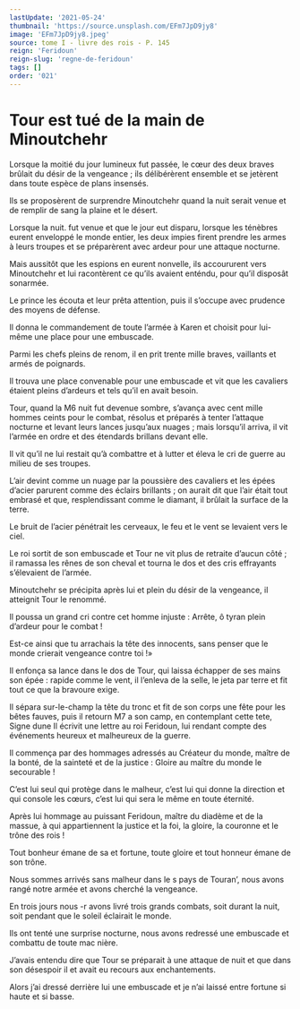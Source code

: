 ```yaml
---
lastUpdate: '2021-05-24'
thumbnail: 'https://source.unsplash.com/EFm7JpD9jy8'
image: 'EFm7JpD9jy8.jpeg'
source: tome I - livre des rois - P. 145
reign: 'Feridoun'
reign-slug: 'regne-de-feridoun'
tags: []
order: '021'
---
```


# Tour est tué de la main de Minoutchehr

Lorsque la moitié du jour lumineux fut passée, le cœur des deux braves brûlait du désir de la vengeance ; ils délibérèrent ensemble et se jetèrent dans toute espèce de plans insensés.

Ils se proposèrent de surprendre Minoutchehr quand la nuit serait venue et de remplir de sang la plaine et le désert.

Lorsque la nuit. fut venue et que le jour eut disparu, lorsque les ténèbres eurent enveloppé le monde entier, les deux impies firent prendre les armes à leurs troupes et se préparèrent avec ardeur pour une attaque nocturne.

Mais aussitôt que les espions en eurent nonvelle, ils accoururent vers Minoutchehr et lui racontèrent ce qu’ils avaient enténdu, pour qu’il disposât sonarmée.

Le prince les écouta et leur prêta attention, puis il s’occupe avec prudence des moyens de défense.

Il donna le commandement de toute l’armée à Karen et choisit pour lui-même une place pour une embuscade.

Parmi les chefs pleins de renom, il en prit trente mille braves, vaillants et armés de poignards.

Il trouva une place convenable pour une embuscade et vit que les cavaliers étaient pleins d’ardeurs et tels qu’il en avait besoin.

Tour, quand la M6 nuit fut devenue sombre, s’avança avec cent mille hommes ceints pour le combat, résolus et préparés à tenter l’attaque nocturne et levant leurs lances jusqu’aux nuages ; mais lorsqu’il arriva, il vit l’armée en ordre et des étendards brillans devant elle.

Il vit qu’il ne lui restait qu’à combattre et à lutter et éleva le cri de guerre au milieu de ses troupes.

L’air devint comme un nuage par la poussière des cavaliers et les épées d’acier parurent comme des éclairs brillants ; on aurait dit que l’air était tout embrasé et que, resplendissant comme le diamant, il brûlait la surface de la terre.

Le bruit de l’acier pénétrait les cerveaux, le feu et le vent se levaient vers le ciel.

Le roi sortit de son embuscade et Tour ne vit plus de retraite d’aucun côté ; il ramassa les rênes de son cheval et tourna le dos et des cris effrayants s’élevaient de l’armée.

Minoutchehr se précipita après lui et plein du désir de la vengeance, il atteignit Tour le renommé.

Il poussa un grand cri contre cet homme injuste : Arrête, ô tyran plein d’ardeur pour le combat !

Est-ce ainsi que tu arrachais la tête des innocents, sans penser que le monde crierait vengeance contre toi !»

Il enfonça sa lance dans le dos de Tour, qui laissa échapper de ses mains son épée : rapide comme le vent, il l’enleva de la selle, le jeta par terre et fit tout ce que la bravoure exige.

Il sépara sur-le-champ la tête du tronc et fit de son corps une fête pour les bêtes fauves, puis il retourn M7 a son camp, en contemplant cette tete, Signe dune Il écrivit une lettre au roi Feridoun, lui rendant compte des événements heureux et malheureux de la guerre.

Il commença par des hommages adressés au Créateur du monde, maître de la bonté, de la sainteté et de la justice : Gloire au maître du monde le secourable !

C’est lui seul qui protège dans le malheur, c’est lui qui donne la direction et qui console les cœurs, c’est lui qui sera le même en toute éternité.

Après lui hommage au puissant Feridoun, maître du diadème et de la massue, à qui appartiennent la justice et la foi, la gloire, la couronne et le trône des rois !

Tout bonheur émane de sa et fortune, toute gloire et tout honneur émane de son trône.

Nous sommes arrivés sans malheur dans le s pays de Touran’, nous avons rangé notre armée et avons cherché la vengeance.

En trois jours nous
-r avons livré trois grands combats, soit durant la nuit, soit pendant que le soleil éclairait le monde.

Ils ont tenté une surprise nocturne, nous avons redressé une embuscade et combattu de toute mac nière.

J’avais entendu dire que Tour se préparait à une attaque de nuit et que dans son désespoir il et avait eu recours aux enchantements.

Alors j’ai dressé derrière lui une embuscade et je n’ai laissé entre fortune si haute et si basse.
